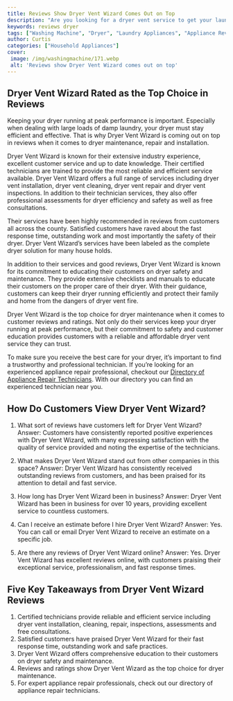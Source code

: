 ```yaml
---
title: Reviews Show Dryer Vent Wizard Comes Out on Top
description: "Are you looking for a dryer vent service to get your laundry area running efficiently and safely Read our review of Dryer Vent Wizard to find out why this local business comes out on top"
keywords: reviews dryer
tags: ["Washing Machine", "Dryer", "Laundry Appliances", "Appliance Reviews"]
author: Curtis
categories: ["Household Appliances"]
cover: 
 image: /img/washingmachine/171.webp
 alt: 'Reviews show Dryer Vent Wizard comes out on top'
---
```

## Dryer Vent Wizard Rated as the Top Choice in Reviews 
Keeping your dryer running at peak performance is important. Especially when dealing with large loads of damp laundry, your dryer must stay efficient and effective. That is why Dryer Vent Wizard is coming out on top in reviews when it comes to dryer maintenance, repair and installation.

Dryer Vent Wizard is known for their extensive industry experience, excellent customer service and up to date knowledge. Their certified technicians are trained to provide the most reliable and efficient service available. Dryer Vent Wizard offers a full range of services including dryer vent installation, dryer vent cleaning, dryer vent repair and dryer vent inspections. In addition to their technician services, they also offer professional assessments for dryer efficiency and safety as well as free consultations.

Their services have been highly recommended in reviews from customers all across the county. Satisfied customers have raved about the fast response time, outstanding work and most importantly the safety of their dryer. Dryer Vent Wizard’s services have been labeled as the complete dryer solution for many house holds. 

In addition to their services and good reviews, Dryer Vent Wizard is known for its commitment to educating their customers on dryer safety and maintenance. They provide extensive checklists and manuals to educate their customers on the proper care of their dryer. With their guidance, customers can keep their dryer running efficiently and protect their family and home from the dangers of dryer vent fire. 

Dryer Vent Wizard is the top choice for dryer maintenance when it comes to customer reviews and ratings. Not only do their services keep your dryer running at peak performance, but their commitment to safety and customer education provides customers with a reliable and affordable dryer vent service they can trust. 

To make sure you receive the best care for your dryer, it’s important to find a trustworthy and professional technician. If you’re looking for an experienced appliance repair professional, checkout our [Directory of Appliance Repair Technicians](./pages/appliance-repair-technicians). With our directory you can find an experienced technician near you.

## How Do Customers View Dryer Vent Wizard?

1. What sort of reviews have customers left for Dryer Vent Wizard?
Answer: Customers have consistently reported positive experiences with Dryer Vent Wizard, with many expressing satisfaction with the quality of service provided and noting the expertise of the technicians. 

2. What makes Dryer Vent Wizard stand out from other companies in this space?
Answer: Dryer Vent Wizard has consistently received outstanding reviews from customers, and has been praised for its attention to detail and fast service. 

3. How long has Dryer Vent Wizard been in business?
Answer: Dryer Vent Wizard has been in business for over 10 years, providing excellent service to countless customers. 

4. Can I receive an estimate before I hire Dryer Vent Wizard?
Answer: Yes. You can call or email Dryer Vent Wizard to receive an estimate on a specific job.

5. Are there any reviews of Dryer Vent Wizard online?
Answer: Yes. Dryer Vent Wizard has excellent reviews online, with customers praising their exceptional service, professionalism, and fast response times.

## Five Key Takeaways from Dryer Vent Wizard Reviews 
1. Certified technicians provide reliable and efficient service including dryer vent installation, cleaning, repair, inspections, assessments and free consultations. 
2. Satisfied customers have praised Dryer Vent Wizard for their fast response time, outstanding work and safe practices. 
3. Dryer Vent Wizard offers comprehensive education to their customers on dryer safety and maintenance. 
4. Reviews and ratings show Dryer Vent Wizard as the top choice for dryer maintenance. 
5. For expert appliance repair professionals, check out our directory of appliance repair technicians.
